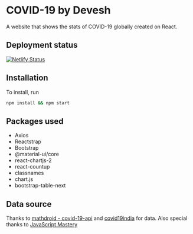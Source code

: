 # COVID-19 by Devesh  

A website that shows the stats of COVID-19 globally created on React. 

## Deployment status 
[![Netlify Status](https://api.netlify.com/api/v1/badges/6ac50552-9677-4778-9f4a-0db0502543e9/deploy-status)](https://app.netlify.com/sites/covid-19-application/deploys)

## Installation

To install, run

```bash
npm install && npm start
```

## Packages used

- Axios
- Reactstrap
- Bootstrap
- @material-ui/core
- react-chartjs-2
- react-countup
- classnames
- chart.js
- bootstrap-table-next

## Data source

Thanks to [mathdroid - covid-19-api](https://github.com/mathdroid/covid-19-api) and [covid19india](https://github.com/covid19india/api) for data. Also special thanks to [JavaScript Mastery](https://www.youtube.com/channel/UCmXmlB4-HJytD7wek0Uo97A)
